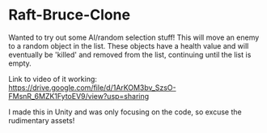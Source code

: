 # Raft-Bruce-Clone
Wanted to try out some AI/random selection stuff! This will move an enemy to a random object in the list. These objects have a health value and will eventually be 'killed' and removed from the list, continuing until the list is empty.

Link to video of it working: https://drive.google.com/file/d/1ArKOM3bv_SzsO-FMsnR_6MZK1FytoEV9/view?usp=sharing

I made this in Unity and was only focusing on the code, so excuse the rudimentary assets!
